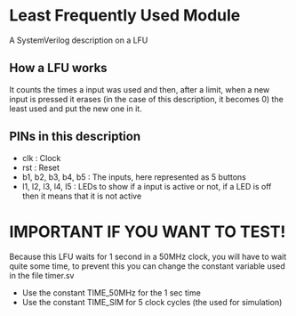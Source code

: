 # Least Frequently Used Module

A SystemVerilog description on a LFU

## How a LFU works

It counts the times a input was used and then, after a limit, when a new input is pressed it erases (in the case of this description, it becomes 0) the least used and put the new one in it.

## PINs in this description

- clk : Clock
- rst : Reset
- b1, b2, b3, b4, b5 : The inputs, here represented as 5 buttons
- l1, l2, l3, l4, l5 : LEDs to show if a input is active or not, if a LED is off then it means that it is not active

# IMPORTANT IF YOU WANT TO TEST!

Because this LFU waits for 1 second in a 50MHz clock, you will have to wait quite some time, to prevent this you can change the constant variable used in the file timer.sv

- Use the constant TIME_50MHz for the 1 sec time
- Use the constant TIME_SIM for 5 clock cycles (the used for simulation)
